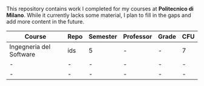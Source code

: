 This repository contains work I completed for my courses at **Politecnico di Milano**. While it currently lacks some material, I plan to fill in the gaps and add more content in the future.

| Course | Repo | Semester | Professor | Grade | CFU |
|----------|----------|----------|----------|----------|----------|
| Ingegneria del Software | ids | 5 | - | - | 7 |
| -    | -  | -  | -  | -  | -  |
| -    | -  | -  | -  | -  | -  |
